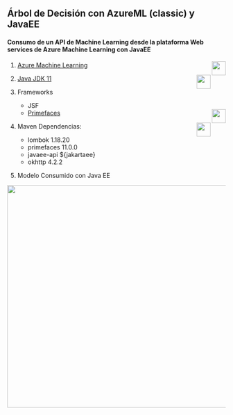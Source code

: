 ## Árbol de Decisión con AzureML (classic) y JavaEE
#### Consumo de un API de Machine Learning desde la plataforma Web services de Azure Machine Learning con JavaEE

1. [Azure Machine Learning](https://studio.azureml.net/) <img src="https://raw.githubusercontent.com/giankarlho/MachineLearning-Java/image/logo-AzureMl.png" align="right" style="height: 32px"/> 

2. [Java JDK 11](https://www.oracle.com/java/technologies/downloads/) <img src="https://raw.githubusercontent.com/giankarlho/MachineLearning-Java/image/java_logo.png" align="right" style="height: 32px"/> 

3. Frameworks
    * JSF
    * [Primefaces](https://www.primefaces.org/) <a href="https://www.primefaces.org/"><img src ="https://www.primefaces.org/wp-content/uploads/2018/05/primefaces-logo.png" align="right" style="height: 32px"> </a>

4. Maven Dependencias:
<img src ="https://upload.wikimedia.org/wikipedia/commons/thumb/5/52/Apache_Maven_logo.svg/1280px-Apache_Maven_logo.svg.png" align="right" style="height: 32px"/>  </a>
    * lombok 1.18.20
    * primefaces 11.0.0
    * javaee-api ${jakartaee} 
    * okhttp 4.2.2

5. Modelo Consumido con Java EE

<img src="https://raw.githubusercontent.com/giankarlho/MachineLearning-Java/image/AzureML_Clasification_Diabetes.png" align="center" style="height: 512px"/>
